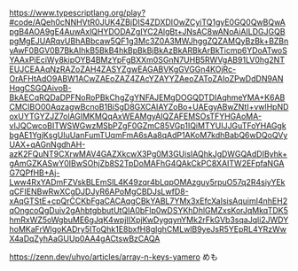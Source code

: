 https://www.typescriptlang.org/play?#code/AQeh0cNNHVtR0JUK4ZBjDIS4ZDXDIOwZCyiTQ1gyE0GQ0QwBQwApgB4AOA9gE4AuwAxlQHYDODAZgIYC2AlgBt+JNsAC8wANoAiAILDGJGQBpgMgEJUARqvUBhABbcaw5QF1g3Mc3Z0A3MWJhggZQZAMQyBzBk+BZBnyAwF0BGV0B7BkAIhkB5BkB4hkBpBkBjBkAzBkARBkArBkTicmp6YDoATwoSYAAxPiEciWy8kipOYB4BMzYpFgBXXm0SGnN7UHB5RWVgAB91LV0hg2NTEUJCEAAqNzRAZoZAH4ZASYZgwEAGABVKgGVGGn4KOjRc-OrAFHtAdO9ABW1ACwZAEoZAZ4ZAcYZAYYZAeoZAToZAIoZPwDdDN9ANHqgCSGQAivoB-BkAECqRQDaDPFNoRoPBkChgZgYNFAJEMgDOGQDTDIAqhmeYMA+K6ABCMCIBO00AqzagwBcnoB1BiSgD8GXCAIAYZoBo+UAEgyABwZNtI+vwlHpNDoxUYTGYZJZ7olAGIMKMQqAxWEAMgyAIQZAFEMSOsTFYHGAoMA-vIJQCwcoBITWSWGwzMSbPZgF0GZmC85VGp1IQiMTYUIJJGuTFoYHAGgkbgAE1YgjKsgUIuUanFumTUqmFmA6sAa8qAdP1AKoM7kdhBabQ6wDQoQVyUAX+qAGnNgdhAH-azK2FQuNT9CXrwMAV4GAZXkcwX3Pg0M3GUisIAQhkJgDWGQAdDIByhk+gAmGZKASwY0IBwSOhjZb8S2TpDoMAFhG4QAkCkPC8XAITW2EFpfaNGAG7QPfHB+Aj-Lww4RxYADmFZVskBLEmSlL4K49zqr4bLqpOMAzguy5rpuO57q2R4siyYEkqCFIENBwRwXCgDJDJyR6APoMgCBDJsLwfD8-xAqGTStE+cpQrCCKbFgaCACAqgCBkYABL7YMx3xEfcXaIsisAquimI4nhEH2qOngcoQgDuiv2gAhbtgbbutUtQlA0bFlp0wDSYKhDhlGMZxsKorJqMkqTDK5hmRxWZ5oWgbuME6gJqK4wpjIIXpjKwDygqynYMk2rFkGVb3sqaJqli2JWDYhoMKaFrWlgoKADry5IToQhk1E8bxfH8gIghCMLwlB9yeJsR5YEpRL4YRzWwX4aDqZyhAaGUUp0AA4gACtswBzCAQA

https://zenn.dev/uhyo/articles/array-n-keys-yamero
めも
